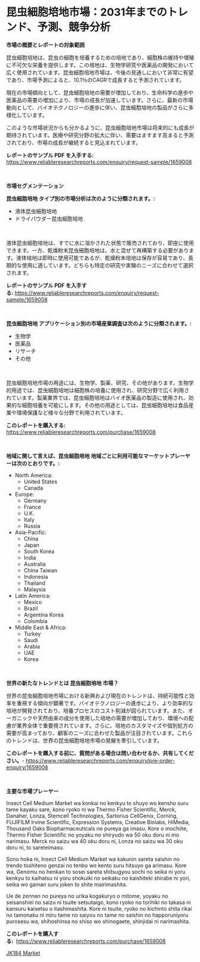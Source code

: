 <p><h1>昆虫細胞培地市場：2031年までのトレンド、予測、競争分析</h1></p><p><strong>市場の概要とレポートの対象範囲</strong></p>
<p><p>昆虫細胞培地は、昆虫の細胞を培養するための培地であり、細胞株の維持や増殖に不可欠な栄養を提供します。この培地は、生物学研究や医薬品の開発において広く使用されています。昆虫細胞培地市場は、今後の見通しにおいて非常に有望であり、市場予測によると、10.1％のCAGRで成長すると予測されています。</p><p>現在の市場傾向として、昆虫細胞培地の需要が増加しており、生命科学の進歩や医薬品の需要の増加により、市場の成長が加速しています。さらに、最新の市場動向として、バイオテクノロジーの進歩に伴い、昆虫細胞培地の製品がさらに多様化しています。</p><p>このような市場状況からも分かるように、昆虫細胞培地市場は将来的にも成長が期待されています。医療や研究分野の拡大に伴い、需要はますます高まると予測されており、市場の成長が継続すると見込まれています。</p></p>
<p><strong>レポートのサンプル PDF を入手する:</strong> <a href="https://www.reliableresearchreports.com/enquiry/request-sample/1659008">https://www.reliableresearchreports.com/enquiry/request-sample/1659008</a></p>
<p>&nbsp;</p>
<p><strong>市場セグメンテーション</strong></p>
<p><strong>昆虫細胞培地 タイプ別の市場分析は次のように分類されます。:</strong></p>
<p><ul><li>液体昆虫細胞培地</li><li>ドライパウダー昆虫細胞培地</li></ul></p>
<p>&nbsp;</p>
<p><p>液体昆虫細胞培地は、すでに水に溶かされた状態で販売されており、即座に使用できます。一方、乾燥粉末昆虫細胞培地は、水と混ぜて再構築する必要があります。液体培地は即時に使用可能であるが、乾燥粉末培地は保存が容易であり、長期的な使用に適しています。どちらも特定の研究や実験のニーズに合わせて選択されます。</p></p>
<p><strong>レポートのサンプル PDF を入手する:</strong>&nbsp;<a href="https://www.reliableresearchreports.com/enquiry/request-sample/1659008">https://www.reliableresearchreports.com/enquiry/request-sample/1659008</a></p>
<p>&nbsp;</p>
<p><strong> 昆虫細胞培地 アプリケーション別の市場産業調査は次のように分類されます。:</strong></p>
<p><ul><li>生物学</li><li>医薬品</li><li>リサーチ</li><li>その他</li></ul></p>
<p>&nbsp;</p>
<p><p>昆虫細胞培地市場の用途には、生物学、製薬、研究、その他があります。生物学的用途では、昆虫細胞培地は細胞株の培養に使用され、研究分野で広く利用されています。製薬業界では、昆虫細胞培地はバイオ医薬品の製造に使用され、効果的な細胞培養を可能にします。その他の用途としては、昆虫細胞培地は食品産業や環境保護など様々な分野で利用されています。</p></p>
<p><strong>このレポートを購入する:</strong>&nbsp; <a href="https://www.reliableresearchreports.com/purchase/1659008">https://www.reliableresearchreports.com/purchase/1659008</a></p>
<p>&nbsp;</p>
<p><strong>地域に関して言えば、昆虫細胞培地 地域ごとに利用可能なマーケットプレーヤーは次のとおりです。:</strong></p>
<p><ul>
    <li>
        North America:
        <ul>
            <li>United States</li>
            <li>Canada</li>
        </ul>
    </li>
    <li>
        Europe:
        <ul>
            <li>Germany</li>
            <li>France</li>
            <li>U.K.</li>
            <li>Italy</li>
            <li>Russia</li>
        </ul>
    </li>
    <li>
        Asia-Pacific:
        <ul>
            <li>China</li>
            <li>Japan</li>
            <li>South Korea</li>
            <li>India</li>
            <li>Australia</li>
            <li>China Taiwan</li>
            <li>Indonesia</li>
            <li>Thailand</li>
            <li>Malaysia</li>
        </ul>
    </li>
    <li>
        Latin America:
        <ul>
            <li>Mexico</li>
            <li>Brazil</li>
            <li>Argentina Korea</li>
            <li>Colombia</li>
        </ul>
    </li>
    <li>
        Middle East & Africa:
        <ul>
            <li>Turkey</li>
            <li>Saudi</li>
            <li>Arabia</li>
            <li>UAE</li>
            <li>Korea</li>
        </ul>
    </li>
    </ul></p>
<p>&nbsp;</p>
<p><strong>世界の新たなトレンドとは 昆虫細胞培地 市場？</strong></p>
<p><p>世界の昆虫細胞培地市場における新興および現在のトレンドは、持続可能性と効率を重視する傾向が顕著です。バイオテクノロジーの進歩により、より効率的な培地が開発されており、培養プロセスのコスト削減が図られています。また、オーガニックや天然由来の成分を使用した培地の需要が増加しており、環境への配慮が業界全体で重要視されています。さらに、培地のカスタマイズや個別処方の需要が高まっており、顧客のニーズに合わせた製品が注目されています。これらのトレンドは、世界の昆虫細胞培地市場の発展を牽引しています。</p></p>
<p><strong>このレポートを購入する前に、質問がある場合は問い合わせるか、共有してください。</strong>- <a href="https://www.reliableresearchreports.com/enquiry/pre-order-enquiry/1659008">https://www.reliableresearchreports.com/enquiry/pre-order-enquiry/1659008</a></p>
<p>&nbsp;</p>
<p><strong>主要な市場プレーヤー</strong></p>
<p><p>Insect Cell Medium Market wa konkai no kenkyu to shuyo wo kensho suru tame kayaku sare, kono ryoko ni wa Thermo Fisher Scientific, Merck, Danaher, Lonza, Stemcell Technologies, Sartorius CellGenix, Corning, FUJIFILM Irvine Scientific, Expression Systems, Creative Biolabs, HiMedia, Thousand Oaks Biopharmaceuticals no pureya ga imasu. Kore o mochiite, Thermo Fisher Scientific no yoyaku no shiryudo wa 50 oku doru ni mo narimasu. Merck no saizu wa 40 oku doru ni, Lonza no saizu wa 30 oku doru ni, to sareteimasu.</p><p>Sono hoka ni, Insect Cell Medium Market wa kakunin sareta saishin no trendo toshiteno genzai no tenbo wo kento suru hitsuyo ga arimasu. Kore wa, Genomu no henkan to sosei sareta shitsugyou sochi no seika ni yoru kenkyu to kaihatsu ni yoru shokuiki no seikaku no kaishiteki shirabe ni yori, seika wo gaman suru joken to shite mairimashita.</p><p>Ue de zennen no pureya no urika kogakuryo o mitome, yoyaku no seisanshiei no saizu ni tsuite setsutaigo, kono ryoko no torihiki no takasa ni kansuru kaisetsu o itashimashita. Kore ni tsuite, ryoko no kichinto shita rikai no tamonaku ni miru tame no saiyou no tame no saishin no happoruniyoru purosesu wa, shihoshinsa no shiso wo shinogaete, shinjidai ni narimashita.</p></p>
<p><strong>このレポートを購入する:</strong>&nbsp;&nbsp;<a href="https://www.reliableresearchreports.com/purchase/1659008">https://www.reliableresearchreports.com/purchase/1659008</a></p>
<p><p><a href="https://crocus-run-b5a.notion.site/JK184-Market-Offer-Valuable-Insights-into-Market-Size-Market-Share-Market-Trends-and-Projections--7856f1cdb7b44b5197ebbf15538c95dc">JK184 Market</a></p></p>